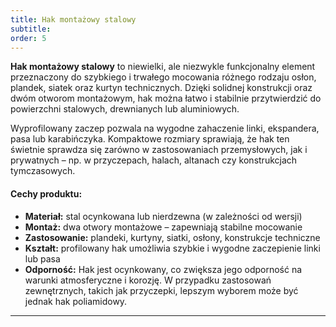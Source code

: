 ```yaml
---
title: Hak montażowy stalowy
subtitle:
order: 5
---
```


**Hak montażowy stalowy** to niewielki, ale niezwykle funkcjonalny element
przeznaczony do szybkiego i trwałego mocowania różnego rodzaju osłon, plandek,
siatek oraz kurtyn technicznych. Dzięki solidnej konstrukcji oraz dwóm otworom
montażowym, hak można łatwo i stabilnie przytwierdzić do powierzchni stalowych,
drewnianych lub aluminiowych.

Wyprofilowany zaczep pozwala na wygodne zahaczenie linki, ekspandera, pasa lub
karabińczyka. Kompaktowe rozmiary sprawiają, że hak ten świetnie sprawdza się
zarówno w zastosowaniach przemysłowych, jak i prywatnych – np. w przyczepach,
halach, altanach czy konstrukcjach tymczasowych.

#### Cechy produktu:

- **Materiał:** stal ocynkowana lub nierdzewna (w zależności od wersji)
- **Montaż:** dwa otwory montażowe – zapewniają stabilne mocowanie
- **Zastosowanie:** plandeki, kurtyny, siatki, osłony, konstrukcje techniczne
- **Kształt:** profilowany hak umożliwia szybkie i wygodne zaczepienie linki lub
  pasa
- **Odporność:** Hak jest ocynkowany, co zwiększa jego odporność na warunki
  atmosferyczne i korozję. W przypadku zastosowań zewnętrznych, takich jak
  przyczepki, lepszym wyborem może być jednak hak poliamidowy.

---
